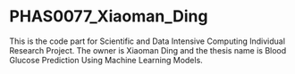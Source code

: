 # PHAS0077_Xiaoman_Ding
This is the code part for Scientific and Data Intensive Computing Individual Research Project. The owner is Xiaoman Ding and the thesis name is Blood Glucose Prediction Using Machine Learning Models.
